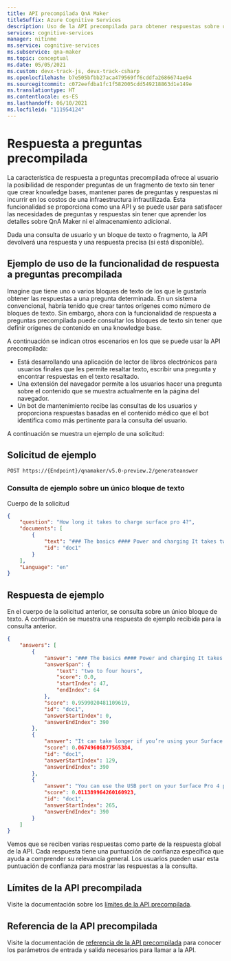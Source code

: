 ```yaml
---
title: API precompilada QnA Maker
titleSuffix: Azure Cognitive Services
description: Uso de la API precompilada para obtener respuestas sobre un texto
services: cognitive-services
manager: nitinme
ms.service: cognitive-services
ms.subservice: qna-maker
ms.topic: conceptual
ms.date: 05/05/2021
ms.custom: devx-track-js, devx-track-csharp
ms.openlocfilehash: b7e505bfbb27aca479569ff6cddfa2686674ae94
ms.sourcegitcommit: c072eefdba1fc1f582005cdd549218863d1e149e
ms.translationtype: HT
ms.contentlocale: es-ES
ms.lasthandoff: 06/10/2021
ms.locfileid: "111954124"
---
```

# <a name="prebuilt-question-answering"></a>Respuesta a preguntas precompilada

La característica de respuesta a preguntas precompilada ofrece al usuario la posibilidad de responder preguntas de un fragmento de texto sin tener que crear knowledge bases, mantener pares de preguntas y respuestas ni incurrir en los costos de una infraestructura infrautilizada. Esta funcionalidad se proporciona como una API y se puede usar para satisfacer las necesidades de preguntas y respuestas sin tener que aprender los detalles sobre QnA Maker ni el almacenamiento adicional.

Dada una consulta de usuario y un bloque de texto o fragmento, la API devolverá una respuesta y una respuesta precisa (si está disponible). 

<a name="qna-entity"></a>


## <a name="example-usage-of-prebuilt-question-answering"></a>Ejemplo de uso de la funcionalidad de respuesta a preguntas precompilada

Imagine que tiene uno o varios bloques de texto de los que le gustaría obtener las respuestas a una pregunta determinada. En un sistema convencional, habría tenido que crear tantos orígenes como número de bloques de texto. Sin embargo, ahora con la funcionalidad de respuesta a preguntas precompilada puede consultar los bloques de texto sin tener que definir orígenes de contenido en una knowledge base. 

A continuación se indican otros escenarios en los que se puede usar la API precompilada:

* Está desarrollando una aplicación de lector de libros electrónicos para usuarios finales que les permite resaltar texto, escribir una pregunta y encontrar respuestas en el texto resaltado. 
* Una extensión del navegador permite a los usuarios hacer una pregunta sobre el contenido que se muestra actualmente en la página del navegador.
* Un bot de mantenimiento recibe las consultas de los usuarios y proporciona respuestas basadas en el contenido médico que el bot identifica como más pertinente para la consulta del usuario. 

A continuación se muestra un ejemplo de una solicitud:

## <a name="sample-request"></a>Solicitud de ejemplo
```
POST https://{Endpoint}/qnamaker/v5.0-preview.2/generateanswer
```

### <a name="sample-query-over-a-single-block-of-text"></a>Consulta de ejemplo sobre un único bloque de texto

Cuerpo de la solicitud

```json
{
    "question": "How long it takes to charge surface pro 4?",
    "documents": [
        {
            "text": "### The basics #### Power and charging It takes two to four hours to charge the Surface Pro 4 battery fully from an empty state. It can take longer if you’re using your Surface for power-intensive activities like gaming or video streaming while you’re charging it. You can use the USB port on your Surface Pro 4 power supply to charge other devices, like a phone, while your Surface charges.",
            "id": "doc1"
        }
    ],
    "Language": "en"
}
```
## <a name="sample-response"></a>Respuesta de ejemplo

En el cuerpo de la solicitud anterior, se consulta sobre un único bloque de texto. A continuación se muestra una respuesta de ejemplo recibida para la consulta anterior.

```json
{
    "answers": [
        {
            "answer": "### The basics #### Power and charging It takes two to four hours to charge the Surface Pro 4 battery fully from an empty state. It can take longer if you’re using your Surface for power-intensive activities like gaming or video streaming while you’re charging it. You can use the USB port on your Surface Pro 4 power supply to charge other devices, like a phone, while your Surface charges.",
            "answerSpan": {
                "text": "two to four hours",
                "score": 0.0,
                "startIndex": 47,
                "endIndex": 64
            },
            "score": 0.9599020481109619,
            "id": "doc1",
            "answerStartIndex": 0,
            "answerEndIndex": 390
        },
        {
            "answer": "It can take longer if you’re using your Surface for power-intensive activities like gaming or video streaming while you’re charging it. You can use the USB port on your Surface Pro 4 power supply to charge other devices, like a phone, while your Surface charges.",
            "score": 0.06749606877565384,
            "id": "doc1",
            "answerStartIndex": 129,
            "answerEndIndex": 390
        },
        {
            "answer": "You can use the USB port on your Surface Pro 4 power supply to charge other devices, like a phone, while your Surface charges.",
            "score": 0.011389964260160923,
            "id": "doc1",
            "answerStartIndex": 265,
            "answerEndIndex": 390
        }
    ]
}
```
Vemos que se reciben varias respuestas como parte de la respuesta global de la API. Cada respuesta tiene una puntuación de confianza específica que ayuda a comprender su relevancia general. Los usuarios pueden usar esta puntuación de confianza para mostrar las respuestas a la consulta.

## <a name="prebuilt-api-limits"></a>Límites de la API precompilada 

Visite la documentación sobre los [límites de la API precompilada](../limits.md#prebuilt-question-answering-limits). 

## <a name="prebuilt-api-reference"></a>Referencia de la API precompilada
Visite la documentación de [referencia de la API precompilada](/rest/api/cognitiveservices-qnamaker/qnamaker5.0preview2/prebuilt/generateanswer) para conocer los parámetros de entrada y salida necesarios para llamar a la API.